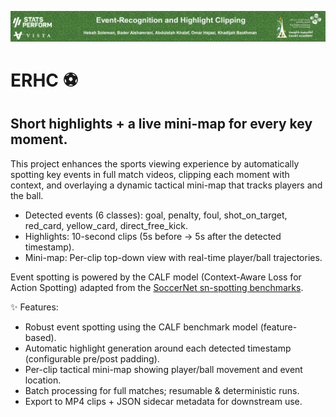 
![Banner](logos/sp.jpg)

# ERHC ⚽

## Short highlights + a live mini-map for every key moment.

This project enhances the sports viewing experience by automatically spotting key events in full match videos, clipping each moment with context, and overlaying a dynamic tactical mini-map that tracks players and the ball.

- Detected events (6 classes): goal, penalty, foul, shot_on_target, red_card, yellow_card, direct_free_kick.
- Highlights: 10-second clips (5s before → 5s after the detected timestamp).
- Mini-map: Per-clip top-down view with real-time player/ball trajectories.

Event spotting is powered by the CALF model (Context-Aware Loss for Action Spotting) adapted from the [SoccerNet sn-spotting benchmarks](https://github.com/SoccerNet/sn-spotting/tree/main/Benchmarks/CALF).

✨ Features:
- Robust event spotting using the CALF benchmark model (feature-based).
- Automatic highlight generation around each detected timestamp (configurable pre/post padding).
- Per-clip tactical mini-map showing player/ball movement and event location.
- Batch processing for full matches; resumable & deterministic runs.
- Export to MP4 clips + JSON sidecar metadata for downstream use.
